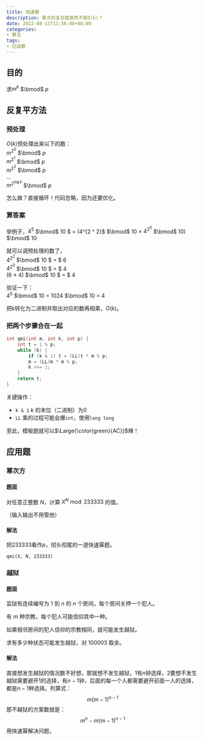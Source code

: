 ```yaml
---
title: 快速幂
description: 乘方的复杂度居然不是O(k)？
date: 2022-08-11T11:56:00+08:00
categories:
- 算法
tags:
- 位运算
---
```


## 目的

求$m ^ k$ $\bmod$ $p$
## 反复平方法

### 预处理

$O(k)$预处理出来以下的数：\
$m ^ {2 ^ 0}$ $\bmod$ $p$\
$m ^ {2 ^ 1}$ $\bmod$ $p$\
$m ^ {2 ^ 2}$ $\bmod$ $p$\
...\
$m ^ {2 ^{\log{k}}}$ $\bmod$ $p$

怎么做？直接循环！代码忽略，因为还要优化。

### 算答案

举例子，$4 ^{5}$ $\bmod$ $10$
$ = (4^{2 ^ 2}$ $\bmod$ $10$ $\times$ $4 ^{2 ^ 0}$ $\bmod$ $10)$ $\bmod$ $10$

就可以调预处理的数了，\
$4^{2 ^ 2}$ $\bmod$ $10$ $ = $ $6$\
$4^{2 ^ 0}$ $\bmod$ $10$ $ = $ $4$\
$(6$ $\times$ $4)$ $\bmod$ $10$ $ = $ $4$

验证一下：\
$4^5$ $\bmod$ $10$ $=$ $1024$ $\bmod$ $10$ $=$ $4$

把$k$转化为二进制并取出对应的数再相乘，$O(k)$。

### 把两个步骤合在一起

```c++
int qmi(int m, int k, int p) {
    int t = 1 % p;
    while (k) {
        if (k & 1) t = (LL)t * m % p;
        m = (LL)m * m % p;
        k >>= 1;
    }
    return t;
}
```
关键操作：
- `k & 1` $k$ 的末位（二进制）为$0$
- `LL` 乘的过程可能会爆`int`，使用`long long`

至此，模板题就可以$\Large{\color{green}{AC}}$辣！

## 应用题

### 幂次方

#### 题面

对任意正整数 $N$，计算 $X^N \bmod 233333$ 的值。

（输入输出不用管他）

#### 解法

把$233333$看作$p$，彻头彻尾的一道快速幂题。

`qmi(X, N, 233333)`

### 越狱

#### 题面

监狱有连续编号为 $1$ 到 $n$ 的 $n$ 个房间，每个房间关押一个犯人。

有 $m$ 种宗教，每个犯人可能信仰其中一种。

如果相邻房间的犯人信仰的宗教相同，就可能发生越狱。

求有多少种状态可能发生越狱，对 $100003$ 取余。

#### 解法

直接想发生越狱的情况数不好想，那就想不发生越狱，$1$有$n$钟选择，$2$要想不发生越狱需要避开$1$的选择，有$n - 1$钟，后面的每一个人都需要避开前面一人的选择，都是$n - 1$种选择。列算式：
$$m (m - 1)^{n-1}$$
那不越狱的方案数就是：
$$m^n - m(m - 1)^{n - 1}$$
用快速幂解决问题。